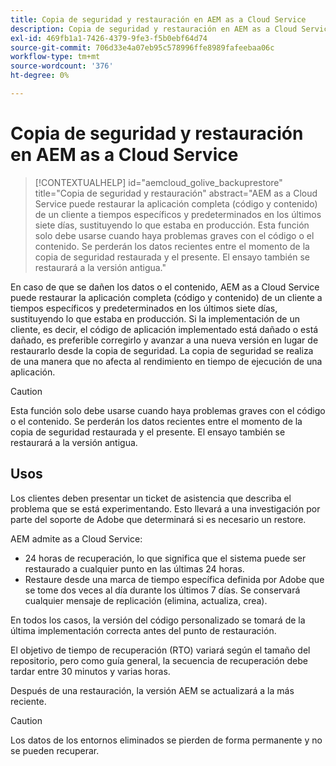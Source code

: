 ```yaml
---
title: Copia de seguridad y restauración en AEM as a Cloud Service
description: Copia de seguridad y restauración en AEM as a Cloud Service
exl-id: 469fb1a1-7426-4379-9fe3-f5b0ebf64d74
source-git-commit: 706d33e4a07eb95c578996ffe8989fafeebaa06c
workflow-type: tm+mt
source-wordcount: '376'
ht-degree: 0%

---
```


# Copia de seguridad y restauración en AEM as a Cloud Service

>[!CONTEXTUALHELP]
>id="aemcloud_golive_backuprestore"
>title="Copia de seguridad y restauración"
>abstract="AEM as a Cloud Service puede restaurar la aplicación completa (código y contenido) de un cliente a tiempos específicos y predeterminados en los últimos siete días, sustituyendo lo que estaba en producción. Esta función solo debe usarse cuando haya problemas graves con el código o el contenido. Se perderán los datos recientes entre el momento de la copia de seguridad restaurada y el presente. El ensayo también se restaurará a la versión antigua."

En caso de que se dañen los datos o el contenido, AEM as a Cloud Service puede restaurar la aplicación completa (código y contenido) de un cliente a tiempos específicos y predeterminados en los últimos siete días, sustituyendo lo que estaba en producción.
Si la implementación de un cliente, es decir, el código de aplicación implementado está dañado o está dañado, es preferible corregirlo y avanzar a una nueva versión en lugar de restaurarlo desde la copia de seguridad. La copia de seguridad se realiza de una manera que no afecta al rendimiento en tiempo de ejecución de una aplicación.

>[!CAUTION]
>
>Esta función solo debe usarse cuando haya problemas graves con el código o el contenido. Se perderán los datos recientes entre el momento de la copia de seguridad restaurada y el presente. El ensayo también se restaurará a la versión antigua.

## Usos

Los clientes deben presentar un ticket de asistencia que describa el problema que se está experimentando. Esto llevará a una investigación por parte del soporte de Adobe que determinará si es necesario un restore.

AEM admite as a Cloud Service:

* 24 horas de recuperación, lo que significa que el sistema puede ser restaurado a cualquier punto en las últimas 24 horas.
* Restaure desde una marca de tiempo específica definida por Adobe que se tome dos veces al día durante los últimos 7 días.  Se conservará cualquier mensaje de replicación (elimina, actualiza, crea).

En todos los casos, la versión del código personalizado se tomará de la última implementación correcta antes del punto de restauración.

El objetivo de tiempo de recuperación (RTO) variará según el tamaño del repositorio, pero como guía general, la secuencia de recuperación debe tardar entre 30 minutos y varias horas.

Después de una restauración, la versión AEM se actualizará a la más reciente.

>[!CAUTION]
>
>Los datos de los entornos eliminados se pierden de forma permanente y no se pueden recuperar.
